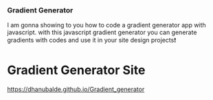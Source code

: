 
### Gradient Generator
I am gonna showing to you how to code a gradient generator app with javascript. with this javascript gradient generator you can generate gradients with codes and use it in your site design projects❗️

# Gradient Generator Site
https://dhanubalde.github.io/Gradient_generator
